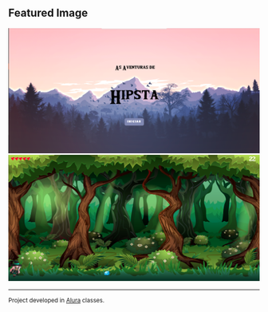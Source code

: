 ## Featured Image
<div align="center">
    <img src="./screenshots/screenshot_1.png" width="700">
    <img src="./screenshots/screenshot_2.png" width="700">
</div>

---
<sup>Project developed in [Alura](https://www.alura.com.br) classes.</sup>